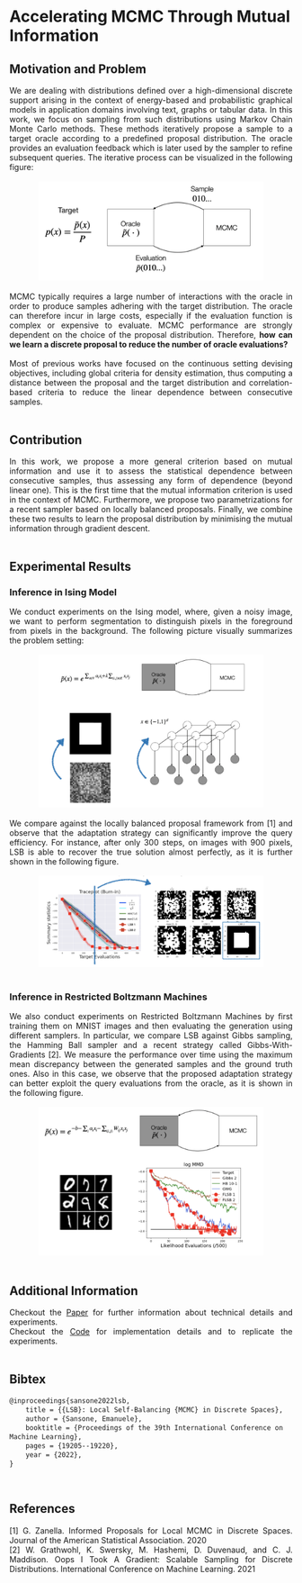 <title>LSB: Local Self-Balancing MCMC in Discrete Spaces</title>

# Accelerating MCMC Through Mutual Information
## Motivation and Problem
<div style="text-align: justify">We are dealing with distributions defined over a high-dimensional discrete support arising in the context of energy-based and probabilistic graphical models in application domains involving text, graphs or tabular data. In this work, we focus on sampling from such distributions using Markov Chain Monte Carlo methods. These methods iteratively propose a sample to a target oracle according to a predefined proposal distribution. The oracle provides an evaluation feedback which is later used by the sampler to
refine subsequent queries. The iterative process can be visualized in the following figure:</div>
<br />
<center><img src="img/MCMC.png" width="400" alt="Overview of MCMC"></center>
<br />
<div style="text-align: justify">MCMC typically requires a large number of interactions with the oracle in order to produce samples adhering with the target distribution. The oracle can therefore incur in large costs, especially if the evaluation function is complex or expensive to evaluate. MCMC performance are strongly dependent on the choice of the proposal distribution. Therefore, <b>how can we learn a discrete proposal to reduce the number of oracle evaluations?</b></div>
<br />
<div style="text-align: justify">Most of previous works have focused on the continuous setting devising objectives, including global criteria for density estimation, thus computing a distance between the proposal and the target distribution and correlation-based criteria to reduce the linear dependence between consecutive samples.</div>
<br />

## Contribution
<div style="text-align: justify">In this work, we propose a more general criterion based on mutual information and use it to assess 
the statistical dependence between consecutive samples, thus assessing any form of dependence (beyond linear one). This is the first time that the mutual information criterion is used in the context of MCMC. Furthermore, we propose two parametrizations for a recent sampler based on locally balanced proposals. Finally, we combine these two results to learn the proposal distribution by minimising the mutual information through gradient descent.</div>
<br />

## Experimental Results
### Inference in Ising Model
<div style="text-align: justify">We conduct experiments on the Ising model, where, given a noisy image, we want to perform segmentation to distinguish pixels in the foreground from pixels in the background. The following picture visually summarizes the problem setting:</div>
<br />
<center><img src="img/Ising.png" width="400" alt="Ising"></center>
<br />
<div style="text-align: justify">We compare against the locally balanced proposal framework from [1] and observe that the adaptation strategy
can significantly improve the query efficiency. For instance, after only 300 steps, on images with 900 pixels, 
LSB is able to recover the true solution almost perfectly, as it is further shown in the following figure.</div>
<br />
<center><img src="img/Ising_res.png" width="400" alt="Ising"></center>
<br />

### Inference in Restricted Boltzmann Machines
<div style="text-align: justify">We also conduct experiments on Restricted Boltzmann Machines by first training them on MNIST images and then evaluating the generation using different samplers. In particular, we compare LSB against Gibbs sampling, the Hamming Ball sampler and a recent strategy called Gibbs-With-Gradients [2]. We measure the performance over time using the maximum mean discrepancy between the generated samples and the ground 
truth ones. Also in this case, we observe that the proposed adaptation strategy can better exploit the query evaluations from the oracle, as it is shown in the following figure.</div>
<br />
<center><img src="img/RBM.png" width="400" alt="Ising"></center>
<br />

## Additional Information
<div style="text-align: justify">Checkout the <a href="https://proceedings.mlr.press/v162/sansone22a.html">Paper</a> for further information about technical details and experiments.</div>
<div style="text-align: justify">Checkout the <a href="https://github.com/emsansone/LSB">Code</a> for implementation details and to replicate the experiments.</div>
<br />

## Bibtex
```
@inproceedings{sansone2022lsb,
	title = {{LSB}: Local Self-Balancing {MCMC} in Discrete Spaces},
	author = {Sansone, Emanuele},
	booktitle = {Proceedings of the 39th International Conference on Machine Learning},
	pages = {19205--19220},
	year = {2022},
}
```
<br />


## References
<div style="text-align: justify">[1] G. Zanella. Informed Proposals for Local MCMC in Discrete Spaces. Journal of the
American Statistical Association. 2020</div>
<div style="text-align: justify">[2] W. Grathwohl, K. Swersky, M. Hashemi, D. Duvenaud, and C. J. Maddison. Oops I
Took A Gradient: Scalable Sampling for Discrete Distributions. International Conference on Machine Learning. 2021</div>

